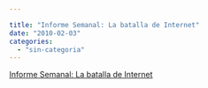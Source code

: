 ```yaml
---

title: "Informe Semanal: La batalla de Internet"
date: "2010-02-03"
categories: 
  - "sin-categoria"
---
```


[Informe Semanal: La batalla de Internet](https://www.rtve.es/mediateca/videos/20100130/informe-semanal-batalla-internet/681372.shtml)

